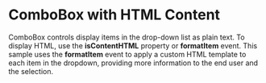 ComboBox with HTML Content
==========================

ComboBox controls display items in the drop-down list as plain text. To display HTML, use the **isContentHTML** property or **formatItem** event. This sample uses the **formatItem** event to apply a custom HTML template to each item in the dropdown, providing more information to the end user and the selection.